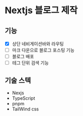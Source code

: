 # Nextjs 블로그 제작

## 기능

- [x] 상단 네비게이션바와 라우팅
- [ ] 마크 다운으로 블로그 포스팅 기능
- [ ] 블로그 배포
- [ ] 테그 단위 검색 기능

## 기술 스텍

- Nexjs
- TypeScript
- pnpm
- TailWind css
